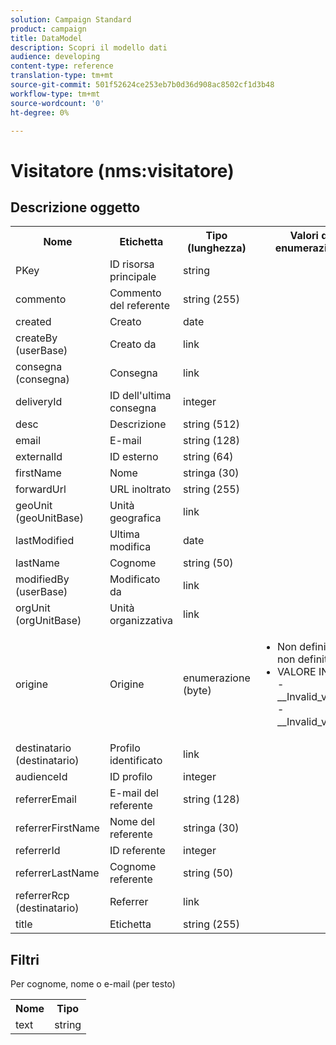 ```yaml
---
solution: Campaign Standard
product: campaign
title: DataModel
description: Scopri il modello dati
audience: developing
content-type: reference
translation-type: tm+mt
source-git-commit: 501f52624ce253eb7b0d36d908ac8502cf1d3b48
workflow-type: tm+mt
source-wordcount: '0'
ht-degree: 0%

---
```



# Visitatore (nms:visitatore)

## Descrizione oggetto

<table>
    <tr>
        <th>Nome</th>
        <th>Etichetta</th>
        <th>Tipo (lunghezza)</th>
        <th>Valori di enumerazione</th>
    </tr>
    <tr>
        <td>PKey</td>
        <td>ID risorsa principale</td>
        <td>string </td>
        <td> </td>
    </tr>
    <tr>
        <td>commento</td>
        <td>Commento del referente</td>
        <td>string (255)</td>
        <td> </td>
    </tr>
    <tr>
        <td>created</td>
        <td>Creato</td>
        <td>date </td>
        <td> </td>
    </tr>
    <tr>
        <td>createBy (userBase)</td>
        <td>Creato da</td>
        <td>link </td>
        <td> </td>
    </tr>
    <tr>
        <td>consegna (consegna)</td>
        <td>Consegna</td>
        <td>link </td>
        <td> </td>
    </tr>
    <tr>
        <td>deliveryId</td>
        <td>ID dell'ultima consegna</td>
        <td>integer </td>
        <td> </td>
    </tr>
    <tr>
        <td>desc</td>
        <td>Descrizione</td>
        <td>string (512)</td>
        <td> </td>
    </tr>
    <tr>
        <td>email</td>
        <td>E-mail</td>
        <td>string (128)</td>
        <td> </td>
    </tr>
    <tr>
        <td>externalId</td>
        <td>ID esterno</td>
        <td>string (64)</td>
        <td> </td>
    </tr>
    <tr>
        <td>firstName</td>
        <td>Nome</td>
        <td>stringa (30)</td>
        <td> </td>
    </tr>
    <tr>
        <td>forwardUrl</td>
        <td>URL inoltrato</td>
        <td>string (255)</td>
        <td> </td>
    </tr>
    <tr>
        <td>geoUnit (geoUnitBase)</td>
        <td>Unità geografica</td>
        <td>link </td>
        <td> </td>
    </tr>
    <tr>
        <td>lastModified</td>
        <td>Ultima modifica</td>
        <td>date </td>
        <td> </td>
    </tr>
    <tr>
        <td>lastName</td>
        <td>Cognome</td>
        <td>string (50)</td>
        <td> </td>
    </tr>
    <tr>
        <td>modifiedBy (userBase)</td>
        <td>Modificato da</td>
        <td>link </td>
        <td> </td>
    </tr>
    <tr>
        <td>orgUnit (orgUnitBase)</td>
        <td>Unità organizzativa</td>
        <td>link </td>
        <td> </td>
    </tr>
    <tr>
        <td>origine</td>
        <td>Origine</td>
        <td>enumerazione (byte) </td>
        <td>
            <ul>
            <li>Non definito - non definito - 0</li>
            <li>VALORE INVALID - __Invalid_value__ - __Invalid_value___</li>
            </ul>
        </td>
    </tr>
    <tr>
        <td>destinatario (destinatario)</td>
        <td>Profilo identificato</td>
        <td>link </td>
        <td> </td>
    </tr>
    <tr>
        <td>audienceId</td>
        <td>ID profilo</td>
        <td>integer </td>
        <td> </td>
    </tr>
    <tr>
        <td>referrerEmail</td>
        <td>E-mail del referente</td>
        <td>string (128)</td>
        <td> </td>
    </tr>
    <tr>
        <td>referrerFirstName</td>
        <td>Nome del referente</td>
        <td>stringa (30)</td>
        <td> </td>
    </tr>
    <tr>
        <td>referrerId</td>
        <td>ID referente</td>
        <td>integer </td>
        <td> </td>
    </tr>
    <tr>
        <td>referrerLastName</td>
        <td>Cognome referente</td>
        <td>string (50)</td>
        <td> </td>
    </tr>
    <tr>
        <td>referrerRcp (destinatario)</td>
        <td>Referrer</td>
        <td>link </td>
        <td> </td>
    </tr>
    <tr>
        <td>title</td>
        <td>Etichetta</td>
        <td>string (255)</td>
        <td> </td>
    </tr>
</table>

## Filtri

Per cognome, nome o e-mail (per testo)</p>

<table>
        <tr>
        <th>Nome</th>
        <th>Tipo</th>
        </tr>
        <tr>
        <td>text</td>
        <td>string</td>
        </tr>
    </table>